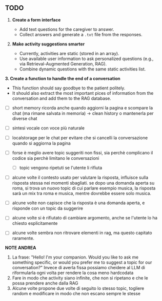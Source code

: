 ## TODO

1. **Create a form interface**

   * Add text questions for the caregiver to answer.
   * Collect answers and generate a `.txt` file from the responses.

2. **Make activity suggestions smarter**

   * Currently, activities are static (stored in an array).
   * Use available user information to ask personalized questions (e.g., via Retrieval-Augmented Generation, RAG).
   * Combine dynamic questions with the same static activities list.

**3. Create a function to handle the end of a conversation**

 * This function should say goodbye to the patient politely.
 * It should also extract the most important pices of information from the conversation and add them to the RAG database.

- [ ] short memory ricorda anche quando aggiorni la pagina e scompare la chat (ma rimane salvata in memoria) -> clean history o mantenerla per diverse chat
- [ ] sintesi vocale con voce più naturale
- [ ] localstorage per le chat per evitare che si cancelli la conversazione quando si aggiorna la pagina
- [ ] forse è meglio avere topic suggeriti non fissi, sia perchè complicano il codice sia perchè limitano le conversazioni
  - [ ] topic vengono ripetuti se l'utente li rifiuta
- [ ] alcune volte il contesto usato per valutare la risposta, influisce sulla risposta stessa nei momenti sbagliati. se dopo una domanda aperta su roma, si trova un nuovo topic di cui parlare esempio musica, la risposta sarà un mix tra roma e musica, mentre dovrebbe essere solo musica.
- [ ] alcune volte non capisce che la risposta è una domanda aperta, e risponde con un topic da suggerire
- [ ] alcune volte si è rifiutato di cambiare argomento, anche se l'utente lo ha chiesto esplicitamente
- [ ] alcune volte sembra non ritrovare elementi in rag, ma questo capitato raramente.



**NOTE ANDREA**
1. La frase: "Hello! I'm your companion. Would you like to ask me something specific, or would you prefer me to suggest a topic for our conversation?" Invece di averla fissa possiamo cheidere al LLM di riformularla ogni volta per rendere la cosa meno hardcodata
2. Fare in modo che activity siano infinite, che non si ripetano e che le possa prendere anche dalla RAG
3. Alcune volte propone due volte di seguito lo stesso topic, togliere random e modificare in modo che non escano sempre le stesse
